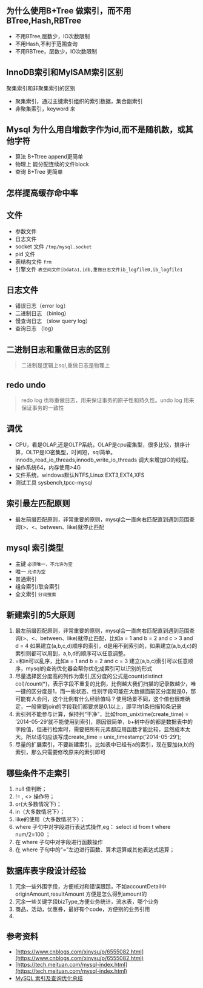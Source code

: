 ## 为什么使用B+Tree 做索引，而不用BTree,Hash,RBTree
* 不用BTree,层数少，IO次数限制
* 不用Hash,不利于范围查询
* 不用RBTree，层数少，IO次数限制

## InnoDB索引和MyISAM索引区别
聚集索引和非聚集索引的区别
* 聚集索引，通过主键索引组织的索引数据，集合副索引
* 非聚集索引，keyword 来

## Mysql 为什么用自增数字作为id,而不是随机数，或其他字符
* 算法 B+Ttree append更简单
* 物理上 能分配连续的文件block
* 查询 B+Tree 更简单

## 怎样提高缓存命中率

## 文件
* 参数文件
* 日志文件
* socket 文件 `/tmp/mysql.socket`
* pid 文件
* 表结构文件  `frm`
* 引擎文件 `表空间文件ibdata1,idb,重做日志文件ib_logfile0,ib_logfile1`

## 日志文件
* 错误日志（error log）
* 二进制日志 （binlog）
* 慢查询日志 （slow query log）
* 查询日志 （log）

## 二进制日志和重做日志的区别
> 二进制是逻辑上sql,重做日志是物理上



## redo undo
> redo log 也称重做日志，用来保证事务的原子性和持久性。undo log 用来保证事务的一致性

## 调优
* CPU，看是OLAP,还是OLTP系统，OLAP是cpu密集型，很多比较，排序计算，OLTP是IO密集型，时间短，sql简单。innodb_read_io_threads,innodb_write_io_threads 调大来增加IO的线程。
* 操作系统64，内存使用>4G
* 文件系统，windows默认NTFS,Linux EXT3,EXT4,XFS
* 测试工具 sysbench,tpcc-mysql

## 索引最左匹配原则
* 最左前缀匹配原则，非常重要的原则，mysql会一直向右匹配直到遇到范围查询(>、<、between、like)就停止匹配

## mysql 索引类型
* 主键 `必须唯一，不允许为空`
* 唯一 `允许为空`
* 普通索引
* 组合索引/联合索引
* 全文索引 `分词搜索`

## 新建索引的5大原则
1. 最左前缀匹配原则，非常重要的原则，mysql会一直向右匹配直到遇到范围查询(>、<、between、like)就停止匹配，比如a = 1 and b = 2 and c > 3 and d = 4 如果建立(a,b,c,d)顺序的索引，d是用不到索引的，如果建立(a,b,d,c)的索引则都可以用到，a,b,d的顺序可以任意调整。
2. =和in可以乱序，比如a = 1 and b = 2 and c = 3 建立(a,b,c)索引可以任意顺序，mysql的查询优化器会帮你优化成索引可以识别的形式
3. 尽量选择区分度高的列作为索引,区分度的公式是count(distinct col)/count(*)，表示字段不重复的比例，比例越大我们扫描的记录数越少，唯一键的区分度是1，而一些状态、性别字段可能在大数据面前区分度就是0，那可能有人会问，这个比例有什么经验值吗？使用场景不同，这个值也很难确定，一般需要join的字段我们都要求是0.1以上，即平均1条扫描10条记录
4. 索引列不能参与计算，保持列“干净”，比如from_unixtime(create_time) = ’2014-05-29’就不能使用到索引，原因很简单，b+树中存的都是数据表中的字段值，但进行检索时，需要把所有元素都应用函数才能比较，显然成本太大。所以语句应该写成create_time = unix_timestamp(’2014-05-29’);
5. 尽量的扩展索引，不要新建索引。比如表中已经有a的索引，现在要加(a,b)的索引，那么只需要修改原来的索引即可

## 哪些条件不走索引
1. null 值判断；
2. != , <> 操作符；
3. or(大多数情况下)；
4. in（大多数情况下）；
5. like的使用（大多数情况下）；
6. where 子句中对字段进行表达式操作,eg： select id from t where num/2=100 ；
7. 在 where 子句中对字段进行函数操作
8. 在 where 子句中的“=”左边进行函数、算术运算或其他表达式运算；

## 数据库表字段设计经验
1. 冗余一些外围字段，方便核对和错误跟踪，不如accountDetail中 originAmount,resultAmount 方便是怎么得到amount的
2. 冗余一些关键字段bizType,方便业务统计，流水表，哪个业务
3. 商品，活动，优惠券，最好有个code，方便别的业务引用
4. 

## 参考资料
* [https://www.cnblogs.com/xinysu/p/6555082.html](https://www.cnblogs.com/xinysu/p/6555082.html)
* [https://tech.meituan.com/mysql-index.html](https://tech.meituan.com/mysql-index.html)
* [MySQL 索引及查询优化总结](https://cloud.tencent.com/developer/article/1004912)